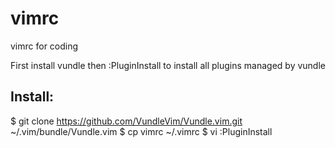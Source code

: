 # vimrc
vimrc for coding

First install vundle then :PluginInstall to install all plugins managed by vundle


## Install:


$ git clone https://github.com/VundleVim/Vundle.vim.git ~/.vim/bundle/Vundle.vim
$ cp vimrc ~/.vimrc
$ vi
:PluginInstall
